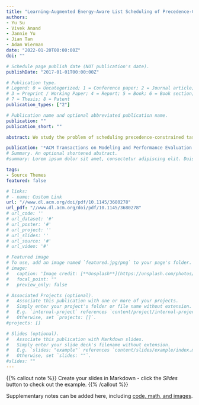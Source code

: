 ```yaml
---
title: "Learning-Augmented Energy-Aware List Scheduling of Precedence-Constrained Tasks"
authors:
- Yu Su
- Vivek Anand
- Jannie Yu
- Jian Tan
- Adam Wierman
date: "2022-01-20T00:00:00Z"
doi: ""

# Schedule page publish date (NOT publication's date).
publishDate: "2017-01-01T00:00:00Z"

# Publication type.
# Legend: 0 = Uncategorized; 1 = Conference paper; 2 = Journal article;
# 3 = Preprint / Working Paper; 4 = Report; 5 = Book; 6 = Book section;
# 7 = Thesis; 8 = Patent
publication_types: ["2"]

# Publication name and optional abbreviated publication name.
publication: ""
publication_short: ""

abstract: We study the problem of scheduling precedence-constrained tasks to balance between performance and energy consumption. We consider a system with multiple servers capable of speed scaling and seek to schedule precedence-constrained tasks to minimize a linear combination of performance and energy consumption. Inspired by the single-server setting, we propose the concept of pseudo-size for individual tasks, which is a measure of the externalities of a task in the precedence graph and is learned from historical workload data.We then propose a two-stage scheduling framework that uses a learned pseudo-size approximation and achieves a provable approximation bound on the linear combination of performance and energy consumption for both makespan and total weighted completion time, where the quality of the bound depends on the approximation quality of pseudo-sizes. We show experimentally that learning-based approaches consistently perform near optimally.

publication: '*ACM Transactions on Modeling and Performance Evaluation of Computing Systems*'
# Summary. An optional shortened abstract.
#summary: Lorem ipsum dolor sit amet, consectetur adipiscing elit. Duis posuere tellus ac convallis placerat. Proin tincidunt magna sed ex sollicitudin condimentum.

tags:
- Source Themes
featured: false

# links:
# - name: Custom Link
url: "//www.dl.acm.org/doi/pdf/10.1145/3680278"
url_pdf: "//www.dl.acm.org/doi/pdf/10.1145/3680278"
# url_code: ''
# url_dataset: '#'
# url_poster: '#'
# url_project: ''
# url_slides: ''
# url_source: '#'
# url_video: '#'

# Featured image
# To use, add an image named `featured.jpg/png` to your page's folder. 
# image:
#   caption: 'Image credit: [**Unsplash**](https://unsplash.com/photos/s9CC2SKySJM)'
#   focal_point: ""
#   preview_only: false

# Associated Projects (optional).
#   Associate this publication with one or more of your projects.
#   Simply enter your project's folder or file name without extension.
#   E.g. `internal-project` references `content/project/internal-project/index.md`.
#   Otherwise, set `projects: []`.
#projects: []

# Slides (optional).
#   Associate this publication with Markdown slides.
#   Simply enter your slide deck's filename without extension.
#   E.g. `slides: "example"` references `content/slides/example/index.md`.
#   Otherwise, set `slides: ""`.
#slides: ""
---
```


{{% callout note %}}
Create your slides in Markdown - click the *Slides* button to check out the example.
{{% /callout %}}

Supplementary notes can be added here, including [code, math, and images](https://wowchemy.com/docs/writing-markdown-latex/).
